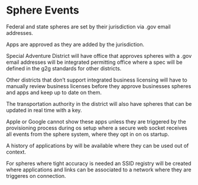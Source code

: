 # Sphere Events

Federal and state spheres are set by their jurisdiction via .gov email addresses.

Apps are approved as they are added by the jurisdiction.

Special Adventure District will have office that approves spheres with a .gov email addresses will be integrated permitting office where a spec will be defined in the g2g standards for other districts.

Other districts that don’t support integrated business licensing will have to manually review business licenses before they approve businesses spheres and apps and keep up to date on them.

The transportation authority in the district will also have spheres that can be updated in real time with a key.

Apple or Google cannot show these apps unless they are triggered by the provisioning process during os setup where a secure web socket receives all events from the sphere system, where they opt in on os startup.

A history of applications by will be available where they can be used out of context.

For spheres where tight accuracy is needed an SSID registry will be created where applications and links can be associated to a network where they are triggeres on connection.

 